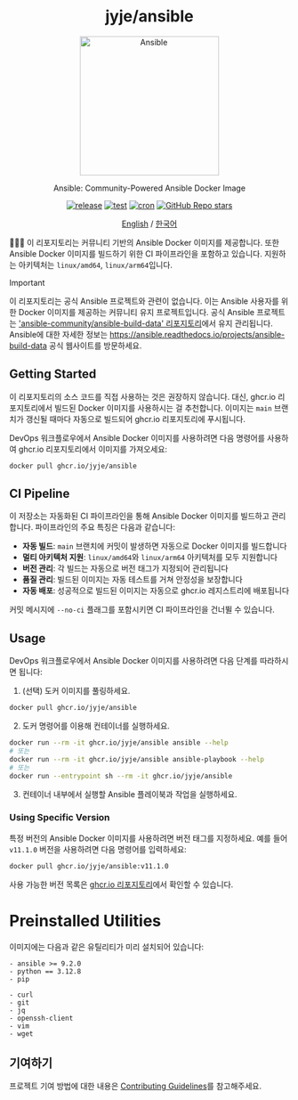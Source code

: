 <div align="center">
  
  # jyje/ansible
  
  <!-- center logo -->
  <img width="250" src="https://raw.githubusercontent.com/marwin1991/profile-technology-icons/refs/heads/main/icons/ansible.png" alt="Ansible" title="Ansible"/>
  
  Ansible: Community-Powered Ansible Docker Image

  [![release](https://github.com/jyje/ansible/actions/workflows/ci-main.yaml/badge.svg?branch=main)](https://github.com/jyje/ansible/actions/workflows/ci-main.yaml)
  [![test](https://github.com/jyje/ansible/actions/workflows/ci-develop.yaml/badge.svg?branch=develop)](https://github.com/jyje/ansible/actions/workflows/ci-develop.yaml)
  [![cron](https://github.com/jyje/ansible/actions/workflows/cron-fetch-pip.yaml/badge.svg)](https://github.com/jyje/ansible/actions/workflows/cron-fetch-pip.yaml)
  [![GitHub Repo stars](https://img.shields.io/github/stars/jyje/ansible)](https://github.com/jyje/ansible)

  [English](readme.md) / [한국어](readme-ko.md)

</div>

🧑🏼‍🔧 이 리포지토리는 커뮤니티 기반의 Ansible Docker 이미지를 제공합니다. 또한 Ansible Docker 이미지를 빌드하기 위한 CI 파이프라인을 포함하고 있습니다. 지원하는 아키텍처는 `linux/amd64`, `linux/arm64`입니다.

> [!IMPORTANT]
> 이 리포지토리는 공식 Ansible 프로젝트와 관련이 없습니다. 이는 Ansible 사용자를 위한 Docker 이미지를 제공하는 커뮤니티 유지 프로젝트입니다. 공식 Ansible 프로젝트는 ['ansible-community/ansible-build-data' 리포지토리](https://github.com/ansible-community/ansible-build-data)에서 유지 관리됩니다. Ansible에 대한 자세한 정보는 https://ansible.readthedocs.io/projects/ansible-build-data 공식 웹사이트를 방문하세요.

## Getting Started

이 리포지토리의 소스 코드를 직접 사용하는 것은 권장하지 않습니다. 대신, ghcr.io 리포지토리에서 빌드된 Docker 이미지를 사용하시는 걸 추천합니다. 이미지는 `main` 브랜치가 갱신될 때마다 자동으로 빌드되어 ghcr.io 리포지토리에 푸시됩니다.

DevOps 워크플로우에서 Ansible Docker 이미지를 사용하려면 다음 명령어를 사용하여 ghcr.io 리포지토리에서 이미지를 가져오세요:

```bash
docker pull ghcr.io/jyje/ansible
```

## CI Pipeline

이 저장소는 자동화된 CI 파이프라인을 통해 Ansible Docker 이미지를 빌드하고 관리합니다. 파이프라인의 주요 특징은 다음과 같습니다:

- **자동 빌드**: `main` 브랜치에 커밋이 발생하면 자동으로 Docker 이미지를 빌드합니다
- **멀티 아키텍처 지원**: `linux/amd64`와 `linux/arm64` 아키텍처를 모두 지원합니다
- **버전 관리**: 각 빌드는 자동으로 버전 태그가 지정되어 관리됩니다
- **품질 관리**: 빌드된 이미지는 자동 테스트를 거쳐 안정성을 보장합니다
- **자동 배포**: 성공적으로 빌드된 이미지는 자동으로 ghcr.io 레지스트리에 배포됩니다

커밋 메시지에 `--no-ci` 플래그를 포함시키면 CI 파이프라인을 건너뛸 수 있습니다.

## Usage

DevOps 워크플로우에서 Ansible Docker 이미지를 사용하려면 다음 단계를 따라하시면 됩니다:

1. (선택) 도커 이미지를 풀링하세요.

```bash
docker pull ghcr.io/jyje/ansible
```

2. 도커 명령어를 이용해 컨테이너를 실행하세요.

```bash
docker run --rm -it ghcr.io/jyje/ansible ansible --help
# 또는
docker run --rm -it ghcr.io/jyje/ansible ansible-playbook --help
# 또는
docker run --entrypoint sh --rm -it ghcr.io/jyje/ansible
```

3. 컨테이너 내부에서 실행할 Ansible 플레이북과 작업을 실행하세요.

### Using Specific Version

특정 버전의 Ansible Docker 이미지를 사용하려면 버전 태그를 지정하세요. 예를 들어 `v11.1.0` 버전을 사용하려면 다음 명령어를 입력하세요:

```bash
docker pull ghcr.io/jyje/ansible:v11.1.0
```

사용 가능한 버전 목록은 [ghcr.io 리포지토리](https://github.com/jyje/ansible/pkgs/container/ansible)에서 확인할 수 있습니다.

# Preinstalled Utilities

이미지에는 다음과 같은 유틸리티가 미리 설치되어 있습니다:
```
- ansible >= 9.2.0
- python == 3.12.8
- pip

- curl
- git
- jq
- openssh-client
- vim
- wget
```

## 기여하기

프로젝트 기여 방법에 대한 내용은 [Contributing Guidelines](contributing.md)를 참고해주세요.
